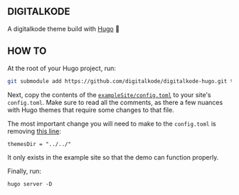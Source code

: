 ## DIGITALKODE

A digitalkode theme build with [Hugo](https://gohugo.io/) 🍜

## HOW TO 

At the root of your Hugo project, run:

```bash
git submodule add https://github.com/digitalkode/digitalkode-hugo.git themes/digitalkode-hugo
```

Next, copy the contents of the [`exampleSite/config.toml`](https://github.com/digitalkode/digitalkode-hugo/blob/master/exampleSite/config.toml) to your site's `config.toml`. Make sure to read all the comments, as there a few nuances with Hugo themes that require some changes to that file.

The most important change you will need to make to the `config.toml` is removing [this line](https://github.com/jakewies/hugo-theme-codex/blob/master/exampleSite/config.toml#L2):

```
themesDir = "../../" 
```

It only exists in the example site so that the demo can function properly.

Finally, run:

```
hugo server -D 
```

